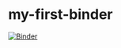 # my-first-binder

[![Binder](https://mybinder.org/badge_logo.svg)](https://mybinder.org/v2/gh/pkugithub/my-first-binder/HEAD)
